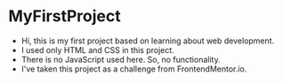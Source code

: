# MyFirstProject

- Hi, this is my first project based on learning about web development.
- I used only HTML and CSS in this project.
- There is no JavaScript used here. So, no functionality.
- I've taken this project as a challenge from FrontendMentor.io.
